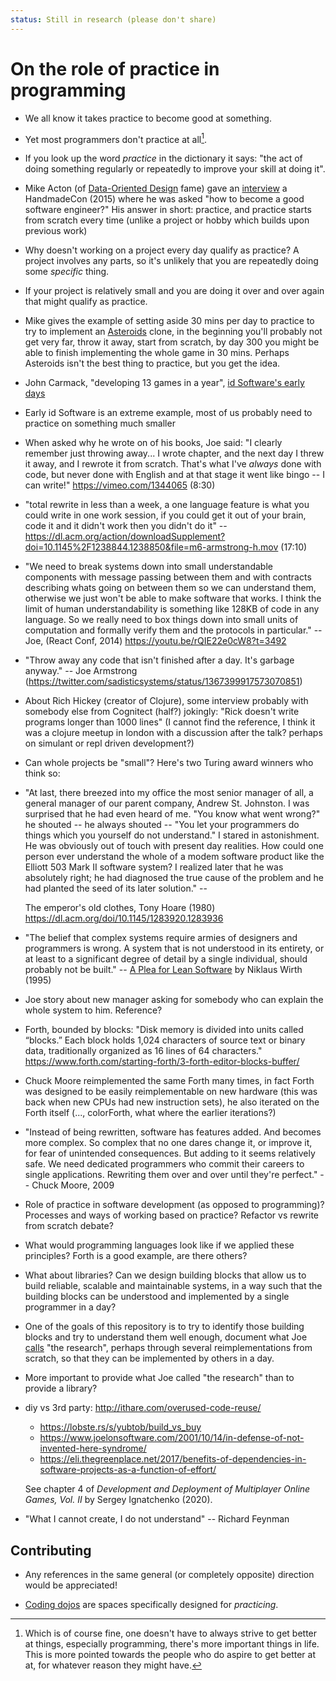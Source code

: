 ```yaml
---
status: Still in research (please don't share)
---
```


# On the role of practice in programming

- We all know it takes practice to become good at something.

- Yet most programmers don't practice at all[^1].

- If you look up the word *practice* in the dictionary it says: "the act of
  doing something regularly or repeatedly to improve your skill at doing it".

- Mike Acton (of [Data-Oriented
  Design](https://youtube.com/watch?v=rX0ItVEVjHc) fame) gave an
  [interview](https://youtu.be/qWJpI2adCcs?t=3506) a HandmadeCon (2015) where
  he was asked "how to become a good software engineer?" His answer in short:
  practice, and practice starts from scratch every time (unlike a project or
  hobby which builds upon previous work)

- Why doesn't working on a project every day qualify as practice? A project
  involves any parts, so it's unlikely that you are repeatedly doing some
  *specific* thing.

- If your project is relatively small and you are doing it over and over again
  that might qualify as practice.

- Mike gives the example of setting aside 30 mins per day to practice to try to
  implement an [Asteroids](https://en.wikipedia.org/wiki/Asteroids_(video_game))
  clone, in the beginning you'll probably not get very far, throw it away, start
  from scratch, by day 300 you might be able to finish implementing the whole
  game in 30 mins. Perhaps Asteroids isn't the best thing to practice, but you
  get the idea.

- John Carmack, "developing 13 games in a year", [id Software's early
  days](https://youtu.be/IzqdZAYcwfY?t=540)

- Early id Software is an extreme example, most of us probably need to practice
  on something much smaller

- When asked why he wrote on of his books, Joe said: "I clearly remember just
  throwing away... I wrote chapter, and the next day I threw it away, and I
  rewrote it from scratch. That's what I've *always* done with code, but never
  done with English and at that stage it went like bingo -- I can write!"
  https://vimeo.com/1344065 (8:30)

- "total rewrite in less than a week, a one language feature is what you could
  write in one work session, if you could get it out of your brain, code it and
  it didn't work then you didn't do it" --
  https://dl.acm.org/action/downloadSupplement?doi=10.1145%2F1238844.1238850&file=m6-armstrong-h.mov
  (17:10)

- "We need to break systems down into small understandable components with
  message passing between them and with contracts describing whats going on
  between them so we can understand them, otherwise we just won't be able to
  make software that works. I think the limit of human understandability is
  something like 128KB of code in any language. So we really need to box things
  down into small units of computation and formally verify them and the
  protocols in particular." -- Joe, (React Conf, 2014)
  https://youtu.be/rQIE22e0cW8?t=3492

- "Throw away any code that isn't finished after a day. It's garbage anyway." --
  Joe Armstrong (https://twitter.com/sadisticsystems/status/1367399917573070851)

- About Rich Hickey (creator of Clojure), some interview probably with somebody
  else from Cognitect (half?) jokingly: "Rick doesn't write programs longer than
  1000 lines" (I cannot find the reference, I think it was a clojure meetup in
  london with a discussion after the talk? perhaps on simulant or repl driven
  development?)

- Can whole projects be "small"? Here's two Turing award winners who think so:

- "At last, there breezed into my office the most senior manager of all, a
  general manager of our parent company, Andrew St. Johnston. I was surprised
  that he had even heard of me. "You know what went wrong?" he shouted -- he
  always shouted -- "You let your programmers do things which you yourself do
  not understand." I stared in astonishment. He was obviously out of touch with
  present day realities. How could one person ever understand the whole of a
  modem software product like the Elliott 503 Mark II software system? I
  realized later that he was absolutely right; he had diagnosed the true cause
  of the problem and he had planted the seed of its later solution." --

  The emperor's old clothes, Tony Hoare (1980)
  https://dl.acm.org/doi/10.1145/1283920.1283936

- "The belief that complex systems require armies of designers and programmers
  is wrong. A system that is not understood in its entirety, or at least to a
  significant degree of detail by a single individual, should probably not be
  built." -- [A Plea for Lean Software](https://cr.yp.to/bib/1995/wirth.pdf) by
  Niklaus Wirth (1995)

- Joe story about new manager asking for somebody who can explain the whole
  system to him. Reference?

- Forth, bounded by blocks: "Disk memory is divided into units called “blocks.”
  Each block holds 1,024 characters of source text or binary data, traditionally
  organized as 16 lines of 64 characters."
  https://www.forth.com/starting-forth/3-forth-editor-blocks-buffer/

- Chuck Moore reimplemented the same Forth many times, in fact Forth was
  designed to be easily reimplementable on new hardware (this was back when new
  CPUs had new instruction sets), he also iterated on the Forth itself (...,
  colorForth, what where the earlier iterations?)

- "Instead of being rewritten, software has features added. And becomes
  more complex. So complex that no one dares change it, or improve it,
  for fear of unintended consequences. But adding to it seems relatively
  safe. We need dedicated programmers who commit their careers to single
  applications. Rewriting them over and over until they're perfect." --
  Chuck Moore, 2009

- Role of practice in software development (as opposed to programming)?
  Processes and ways of working based on practice? Refactor vs rewrite from
  scratch debate?

- What would programming languages look like if we applied these principles?
  Forth is a good example, are there others?

- What about libraries? Can we design building blocks that allow us to build
  reliable, scalable and maintainable systems, in a way such that the building
  blocks can be understood and implemented by a single programmer in a day?

- One of the goals of this repository is to try to identify those building
  blocks and try to understand them well enough, document what Joe
  [calls](https://youtu.be/h8nmzPh5Npg?t=1302) "the research", perhaps through
  several reimplementations from scratch, so that they can be implemented by
  others in a day.

- More important to provide what Joe called "the research" than to provide a library?

- diy vs 3rd party: http://ithare.com/overused-code-reuse/
  + https://lobste.rs/s/yubtob/build_vs_buy
  + https://www.joelonsoftware.com/2001/10/14/in-defense-of-not-invented-here-syndrome/
  + https://eli.thegreenplace.net/2017/benefits-of-dependencies-in-software-projects-as-a-function-of-effort/

  See chapter 4 of *Development and Deployment of Multiplayer Online Games, Vol.
  II* by Sergey Ignatchenko (2020).

* "What I cannot create, I do not understand" -- Richard Feynman

## Contributing

* Any references in the same general (or completely opposite) direction would be
  appreciated!

* [Coding dojos](https://codingdojo.org/practices/WhatIsCodingDojo/) are spaces
  specifically designed for _practicing_.


[^1]: Which is of course fine, one doesn't have to always strive to get better
    at things, especially programming, there's more important things in life.
    This is more pointed towards the people who do aspire to get better at at,
    for whatever reason they might have.
